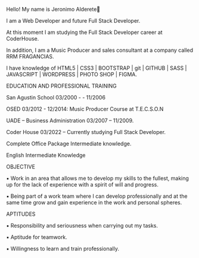 Hello! My name is Jeronimo Alderete👋

I am a Web Developer and future Full Stack Developer.

At this moment I am studying the Full Stack Developer career at CoderHouse. 

In addition, I am a Music Producer and sales consultant at a company called RRM FRAGANCIAS.

I have knowledge of HTML5 | CSS3 | BOOTSTRAP | git | GITHUB | SASS | JAVASCRIPT | WORDPRESS | PHOTO SHOP | FIGMA.

EDUCATION AND PROFESSIONAL TRAINING

San Agustin School 03/2000 - - 11/2006

OSED 03/2012 - 12/2014: Music Producer Course at T.E.C.S.O.N

UADE – Business Administration 03/2007 – 11/2009.

Coder House 03/2022 – Currently studying Full Stack Developer.

Complete Office Package Intermediate knowledge.

English Intermediate Knowledge

OBJECTIVE

▪ Work in an area that allows me to develop my skills to the fullest, making up for the lack of experience 
with a spirit of will and progress.

▪ Being part of a work team where I can develop professionally and at the same time grow and 
gain experience in the work and personal spheres.

APTITUDES

▪ Responsibility and seriousness when carrying out my tasks.

▪ Aptitude for teamwork.

▪ Willingness to learn and train professionally.

<!--
**jeroalderete/jeroalderete** is a ✨ _special_ ✨ repository because its `README.md` (this file) appears on your GitHub profile.


